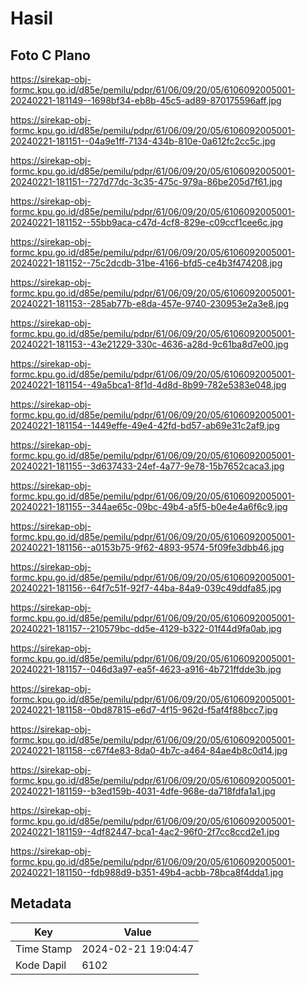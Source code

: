 # Hasil

## Foto C Plano

https://sirekap-obj-formc.kpu.go.id/d85e/pemilu/pdpr/61/06/09/20/05/6106092005001-20240221-181149--1698bf34-eb8b-45c5-ad89-870175596aff.jpg

https://sirekap-obj-formc.kpu.go.id/d85e/pemilu/pdpr/61/06/09/20/05/6106092005001-20240221-181151--04a9e1ff-7134-434b-810e-0a612fc2cc5c.jpg

https://sirekap-obj-formc.kpu.go.id/d85e/pemilu/pdpr/61/06/09/20/05/6106092005001-20240221-181151--727d77dc-3c35-475c-979a-86be205d7f61.jpg

https://sirekap-obj-formc.kpu.go.id/d85e/pemilu/pdpr/61/06/09/20/05/6106092005001-20240221-181152--55bb9aca-c47d-4cf8-829e-c09ccf1cee6c.jpg

https://sirekap-obj-formc.kpu.go.id/d85e/pemilu/pdpr/61/06/09/20/05/6106092005001-20240221-181152--75c2dcdb-31be-4166-bfd5-ce4b3f474208.jpg

https://sirekap-obj-formc.kpu.go.id/d85e/pemilu/pdpr/61/06/09/20/05/6106092005001-20240221-181153--285ab77b-e8da-457e-9740-230953e2a3e8.jpg

https://sirekap-obj-formc.kpu.go.id/d85e/pemilu/pdpr/61/06/09/20/05/6106092005001-20240221-181153--43e21229-330c-4636-a28d-9c61ba8d7e00.jpg

https://sirekap-obj-formc.kpu.go.id/d85e/pemilu/pdpr/61/06/09/20/05/6106092005001-20240221-181154--49a5bca1-8f1d-4d8d-8b99-782e5383e048.jpg

https://sirekap-obj-formc.kpu.go.id/d85e/pemilu/pdpr/61/06/09/20/05/6106092005001-20240221-181154--1449effe-49e4-42fd-bd57-ab69e31c2af9.jpg

https://sirekap-obj-formc.kpu.go.id/d85e/pemilu/pdpr/61/06/09/20/05/6106092005001-20240221-181155--3d637433-24ef-4a77-9e78-15b7652caca3.jpg

https://sirekap-obj-formc.kpu.go.id/d85e/pemilu/pdpr/61/06/09/20/05/6106092005001-20240221-181155--344ae65c-09bc-49b4-a5f5-b0e4e4a6f6c9.jpg

https://sirekap-obj-formc.kpu.go.id/d85e/pemilu/pdpr/61/06/09/20/05/6106092005001-20240221-181156--a0153b75-9f62-4893-9574-5f09fe3dbb46.jpg

https://sirekap-obj-formc.kpu.go.id/d85e/pemilu/pdpr/61/06/09/20/05/6106092005001-20240221-181156--64f7c51f-92f7-44ba-84a9-039c49ddfa85.jpg

https://sirekap-obj-formc.kpu.go.id/d85e/pemilu/pdpr/61/06/09/20/05/6106092005001-20240221-181157--210579bc-dd5e-4129-b322-01f44d9fa0ab.jpg

https://sirekap-obj-formc.kpu.go.id/d85e/pemilu/pdpr/61/06/09/20/05/6106092005001-20240221-181157--046d3a97-ea5f-4623-a916-4b721ffdde3b.jpg

https://sirekap-obj-formc.kpu.go.id/d85e/pemilu/pdpr/61/06/09/20/05/6106092005001-20240221-181158--0bd87815-e6d7-4f15-962d-f5af4f88bcc7.jpg

https://sirekap-obj-formc.kpu.go.id/d85e/pemilu/pdpr/61/06/09/20/05/6106092005001-20240221-181158--c67f4e83-8da0-4b7c-a464-84ae4b8c0d14.jpg

https://sirekap-obj-formc.kpu.go.id/d85e/pemilu/pdpr/61/06/09/20/05/6106092005001-20240221-181159--b3ed159b-4031-4dfe-968e-da718fdfa1a1.jpg

https://sirekap-obj-formc.kpu.go.id/d85e/pemilu/pdpr/61/06/09/20/05/6106092005001-20240221-181159--4df82447-bca1-4ac2-96f0-2f7cc8ccd2e1.jpg

https://sirekap-obj-formc.kpu.go.id/d85e/pemilu/pdpr/61/06/09/20/05/6106092005001-20240221-181150--fdb988d9-b351-49b4-acbb-78bca8f4dda1.jpg


## Metadata

| Key        | Value               |
| ---------- | ------------------- |
| Time Stamp | 2024-02-21 19:04:47 |
| Kode Dapil | 6102                |



